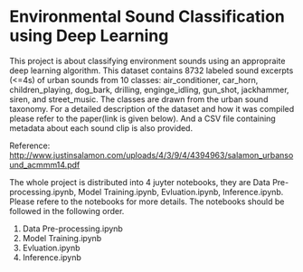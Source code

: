 # Environmental Sound Classification using Deep Learning
This project is about classifying environment sounds using an appropraite deep learning algorithm. This dataset contains 8732 labeled sound excerpts (<=4s) of urban sounds from 10 classes: air_conditioner, car_horn, children_playing, dog_bark, drilling, enginge_idling, gun_shot, jackhammer, siren, and street_music. The classes are drawn from the urban sound taxonomy. For a detailed description of the dataset and how it was compiled please refer to the paper(link is given below). And a CSV file containing metadata about each sound clip is also provided. 

Reference:
http://www.justinsalamon.com/uploads/4/3/9/4/4394963/salamon_urbansound_acmmm14.pdf

The whole project is distributed into 4 juyter notebooks, they are Data Pre-processing.ipynb, Model Training.ipynb, Evluation.ipynb, Inference.ipynb. Please refere to the notebooks for more details. The notebooks should be followed in the following order.

1. Data Pre-processing.ipynb
2. Model Training.ipynb
3. Evluation.ipynb
4. Inference.ipynb

